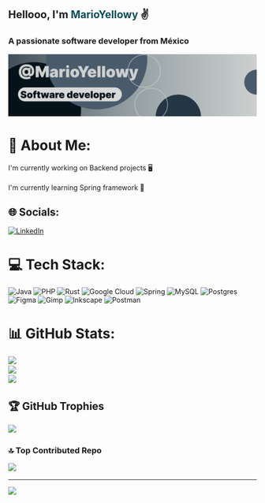 ## Hellooo, I'm <span style="color: #0a4e5a;">MarioYellowy</span> ✌️
### A passionate software developer from México
![Banner](/Banner.png)
# 💫 About Me:
I'm currently working on Backend projects 🖥️<br><br>I'm currently learning Spring framework 🌿


## 🌐 Socials:
[![LinkedIn](https://img.shields.io/badge/LinkedIn-%230077B5.svg?logo=linkedin&logoColor=white)](https://linkedin.com/in/mario-enrique-echevarria-santillán-23b28821b/) 

# 💻 Tech Stack:
![Java](https://img.shields.io/badge/java-%23ED8B00.svg?style=for-the-badge&logo=openjdk&logoColor=white) ![PHP](https://img.shields.io/badge/php-%23777BB4.svg?style=for-the-badge&logo=php&logoColor=white) ![Rust](https://img.shields.io/badge/rust-%23000000.svg?style=for-the-badge&logo=rust&logoColor=white) ![Google Cloud](https://img.shields.io/badge/GoogleCloud-%234285F4.svg?style=for-the-badge&logo=google-cloud&logoColor=white) ![Spring](https://img.shields.io/badge/spring-%236DB33F.svg?style=for-the-badge&logo=spring&logoColor=white) ![MySQL](https://img.shields.io/badge/mysql-4479A1.svg?style=for-the-badge&logo=mysql&logoColor=white) ![Postgres](https://img.shields.io/badge/postgres-%23316192.svg?style=for-the-badge&logo=postgresql&logoColor=white) ![Figma](https://img.shields.io/badge/figma-%23F24E1E.svg?style=for-the-badge&logo=figma&logoColor=white) ![Gimp](https://img.shields.io/badge/Gimp-657D8B?style=for-the-badge&logo=gimp&logoColor=FFFFFF) ![Inkscape](https://img.shields.io/badge/Inkscape-e0e0e0?style=for-the-badge&logo=inkscape&logoColor=080A13) ![Postman](https://img.shields.io/badge/Postman-FF6C37?style=for-the-badge&logo=postman&logoColor=white)
# 📊 GitHub Stats:
![](https://github-readme-stats.vercel.app/api?username=MarioYellowy&theme=dark&hide_border=false&include_all_commits=true&count_private=true)<br/>
![](https://github-readme-streak-stats.herokuapp.com/?user=MarioYellowy&theme=dark&hide_border=false)<br/>
![](https://github-readme-stats.vercel.app/api/top-langs/?username=MarioYellowy&theme=dark&hide_border=false&include_all_commits=true&count_private=true&layout=compact)

## 🏆 GitHub Trophies
![](https://github-profile-trophy.vercel.app/?username=MarioYellowy&theme=nord&no-frame=false&no-bg=false&margin-w=4)

### 🔝 Top Contributed Repo
![](https://github-contributor-stats.vercel.app/api?username=MarioYellowy&limit=5&theme=dark&combine_all_yearly_contributions=true)

---
[![](https://visitcount.itsvg.in/api?id=MarioYellowy&icon=5&color=3)](https://visitcount.itsvg.in)

<!-- Proudly created with GPRM ( https://gprm.itsvg.in ) -->
